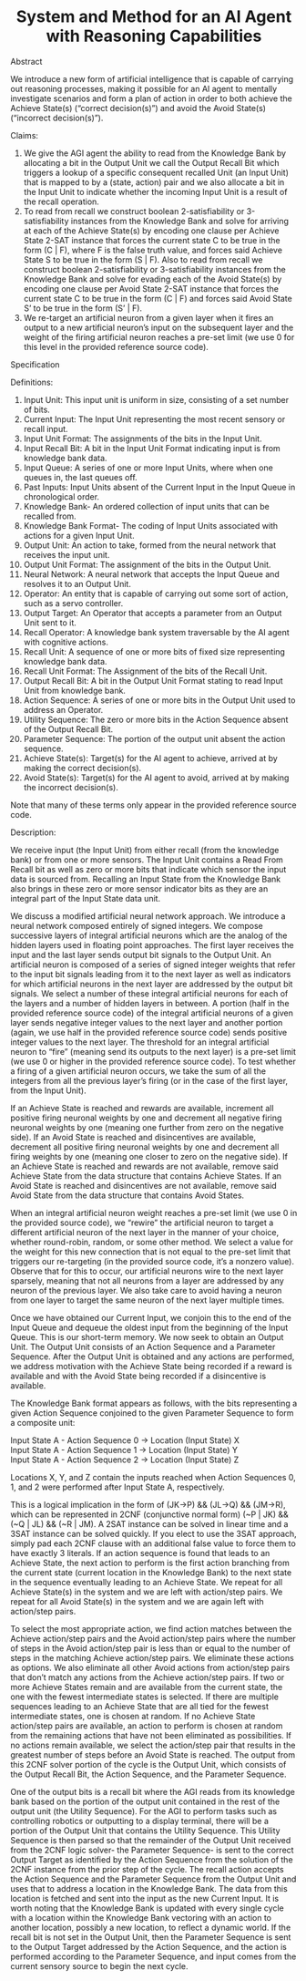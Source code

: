 <h1 align="center">
System and Method for an AI Agent with Reasoning Capabilities
</h1>

Abstract

We introduce a new form of artificial intelligence that is capable of carrying out reasoning processes, making it possible for an AI agent to mentally investigate scenarios and form a plan of action in order to both achieve the Achieve State(s) (“correct decision(s)”) and avoid the Avoid State(s) (“incorrect decision(s)”).

Claims:

1. We give the AGI agent the ability to read from the Knowledge Bank by allocating a bit in the Output Unit we call the Output Recall Bit which triggers a lookup of a specific consequent recalled Unit (an Input Unit) that is mapped to by a (state, action) pair and we also allocate a bit in the Input Unit to indicate whether the incoming Input Unit is a result of the recall operation.  
2. To read from recall we construct boolean 2-satisfiability or 3-satisfiability instances from the Knowledge Bank and solve for arriving at each of the Achieve State(s) by encoding one clause per Achieve State 2-SAT instance that forces the current state C to be true in the form (C | F), where F is the false truth value, and forces said Achieve State S to be true in the form (S | F). Also to read from recall we construct boolean 2-satisfiability or 3-satisfiability instances from the Knowledge Bank and solve for evading each of the Avoid State(s) by encoding one clause per Avoid State 2-SAT instance that forces the current state C to be true in the form (C | F) and forces said Avoid State S’ to be true in the form (S’ | F).  
3. We re-target an artificial neuron from a given layer when it fires an output to a new artificial neuron’s input on the subsequent layer and the weight of the firing artificial neuron reaches a pre-set limit (we use 0 for this level in the provided reference source code).

Specification

Definitions:

1. Input Unit: This input unit is uniform in size, consisting of a set number of bits.  
2. Current Input: The Input Unit representing the most recent sensory or recall input.  
3. Input Unit Format: The assignments of the bits in the Input Unit.  
4. Input Recall Bit: A bit in the Input Unit Format indicating input is from knowledge bank data.  
5. Input Queue: A series of one or more Input Units, where when one queues in, the last queues off.  
6. Past Inputs: Input Units absent of the Current Input in the Input Queue in chronological order.  
7. Knowledge Bank- An ordered collection of input units that can be recalled from.  
8. Knowledge Bank Format- The coding of Input Units associated with actions for a given Input Unit.  
9. Output Unit: An action to take, formed from the neural network that receives the input unit.  
10. Output Unit Format: The assignment of the bits in the Output Unit.  
11. Neural Network: A neural network that accepts the Input Queue and resolves it to an Output Unit.  
12. Operator: An entity that is capable of carrying out some sort of action, such as a servo controller.  
13. Output Target: An Operator that accepts a parameter from an Output Unit sent to it.  
14. Recall Operator: A knowledge bank system traversable by the AI agent with cognitive actions.  
15. Recall Unit: A sequence of one or more bits of fixed size representing knowledge bank data.  
16. Recall Unit Format: The Assignment of the bits of the Recall Unit.  
17. Output Recall Bit: A bit in the Output Unit Format stating to read Input Unit from knowledge bank.  
18. Action Sequence: A series of one or more bits in the Output Unit used to address an Operator.  
19. Utility Sequence: The zero or more bits in the Action Sequence absent of the Output Recall Bit.  
20. Parameter Sequence: The portion of the output unit absent the action sequence.  
21. Achieve State(s): Target(s) for the AI agent to achieve, arrived at by making the correct decision(s).  
22. Avoid State(s): Target(s) for the AI agent to avoid, arrived at by making the incorrect decision(s).

Note that many of these terms only appear in the provided reference source code.

Description:

We receive input (the Input Unit) from either recall (from the knowledge bank) or from one or more sensors. The Input Unit contains a Read From Recall bit as well as zero or more bits that indicate which sensor the input data is sourced from. Recalling an Input State from the Knowledge Bank also brings in these zero or more sensor indicator bits as they are an integral part of the Input State data unit.

We discuss a modified artificial neural network approach. We introduce a neural network composed entirely of signed integers. We compose successive layers of integral artificial neurons which are the analog of the hidden layers used in floating point approaches. The first layer receives the input and the last layer sends output bit signals to the Output Unit. An artificial neuron is composed of a series of signed integer weights that refer to the input bit signals leading from it to the next layer as well as indicators for which artificial neurons in the next layer are addressed by the output bit signals. We select a number of these integral artificial neurons for each of the layers and a number of hidden layers in between. A portion (half in the provided reference source code) of the integral artificial neurons of a given layer sends negative integer values to the next layer and another portion (again, we use half in the provided reference source code) sends positive integer values to the next layer. The threshold for an integral artificial neuron to “fire” (meaning send its outputs to the next layer) is a pre-set limit (we use 0 or higher in the provided reference source code). To test whether a firing of a given artificial neuron occurs, we take the sum of all the integers from all the previous layer’s firing (or in the case of the first layer, from the Input Unit).

If an Achieve State is reached and rewards are available, increment all positive firing neuronal weights by one and decrement all negative firing neuronal weights by one (meaning one further from zero on the negative side). If an Avoid State is reached and disincentives are available, decrement all positive firing neuronal weights by one and decrement all firing weights by one (meaning one closer to zero on the negative side). If an Achieve State is reached and rewards are not available, remove said Achieve State from the data structure that contains Achieve States. If an Avoid State is reached and disincentives are not available, remove said Avoid State from the data structure that contains Avoid States.

When an integral artificial neuron weight reaches a pre-set limit (we use 0 in the provided source code), we “rewire” the artificial neuron to target a different artificial neuron of the next layer in the manner of your choice, whether round-robin, random, or some other method. We select a value for the weight for this new connection that is not equal to the pre-set limit that triggers our re-targeting (in the provided source code, it’s a nonzero value). Observe that for this to occur, our artificial neurons wire to the next layer sparsely, meaning that not all neurons from a layer are addressed by any neuron of the previous layer. We also take care to avoid having a neuron from one layer to target the same neuron of the next layer multiple times.

Once we have obtained our Current Input, we conjoin this to the end of the Input Queue and dequeue the oldest input from the beginning of the Input Queue. This is our short-term memory. We now seek to obtain an Output Unit. The Output Unit consists of an Action Sequence and a Parameter Sequence. After the Output Unit is obtained and any actions are performed, we address motivation with the Achieve State being recorded if a reward is available and with the Avoid State being recorded if a disincentive is available.

The Knowledge Bank format appears as follows, with the bits representing a given Action Sequence conjoined to the given Parameter Sequence to form a composite unit:

Input State A \- Action Sequence 0 \-\> Location (Input State) X  
Input State A \- Action Sequence 1 \-\> Location (Input State) Y  
Input State A \- Action Sequence 2 \-\> Location (Input State) Z

Locations X, Y, and Z contain the inputs reached when Action Sequences 0, 1, and 2 were performed after Input State A, respectively.

This is a logical implication in the form of (JK-\>P) && (JL-\>Q) && (JM-\>R), which can be represented in 2CNF (conjunctive normal form) (\~P | JK) && (\~Q | JL) && (\~R | JM). A 2SAT instance can be solved in linear time and a 3SAT instance can be solved quickly. If you elect to use the 3SAT approach, simply pad each 2CNF clause with an additional false value to force them to have exactly 3 literals. If an action sequence is found that leads to an Achieve State, the next action to perform is the first action branching from the current state (current location in the Knowledge Bank) to the next state in the sequence eventually leading to an Achieve State. We repeat for all Achieve State(s) in the system and we are left with action/step pairs. We repeat for all Avoid State(s) in the system and we are again left with action/step pairs.

To select the most appropriate action, we find action matches between the Achieve action/step pairs and the Avoid action/step pairs where the number of steps in the Avoid action/step pair is less than or equal to the number of steps in the matching Achieve action/step pairs. We eliminate these actions as options. We also eliminate all other Avoid actions from action/step pairs that don’t match any actions from the Achieve action/step pairs. If two or more Achieve States remain and are available from the current state, the one with the fewest intermediate states is selected. If there are multiple sequences leading to an Achieve State that are all tied for the fewest intermediate states, one is chosen at random. If no Achieve State action/step pairs are available, an action to perform is chosen at random from the remaining actions that have not been eliminated as possibilities. If no actions remain available, we select the action/step pair that results in the greatest number of steps before an Avoid State is reached. The output from this 2CNF solver portion of the cycle is the Output Unit, which consists of the Output Recall Bit, the Action Sequence, and the Parameter Sequence.

One of the output bits is a recall bit where the AGI reads from its knowledge bank based on the portion of the output unit contained in the rest of the output unit (the Utility Sequence). For the AGI to perform tasks such as controlling robotics or outputting to a display terminal, there will be a portion of the Output Unit that contains the Utility Sequence. This Utility Sequence is then parsed so that the remainder of the Output Unit received from the 2CNF logic solver- the Parameter Sequence- is sent to the correct Output Target as identified by the Action Sequence from the solution of the 2CNF instance from the prior step of the cycle. The recall action accepts the Action Sequence and the Parameter Sequence from the Output Unit and uses that to address a location in the Knowledge Bank. The data from this location is fetched and sent into the input as the new Current Input. It is worth noting that the Knowledge Bank is updated with every single cycle with a location within the Knowledge Bank vectoring with an action to another location, possibly a new location, to reflect a dynamic world. If the recall bit is not set in the Output Unit, then the Parameter Sequence is sent to the Output Target addressed by the Action Sequence, and the action is performed according to the Parameter Sequence, and input comes from the current sensory source to begin the next cycle.
